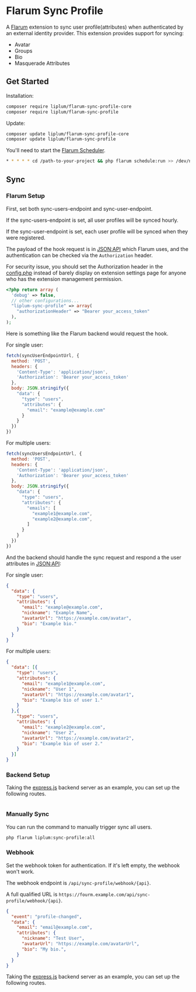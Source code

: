 # Flarum Sync Profile

A [Flarum](http://flarum.org) extension to sync user profile(attributes) when authenticated by an external identity provider. This extension provides support for syncing:

- Avatar
- Groups
- Bio
- Masquerade Attributes

## Get Started

Installation:

```sh
composer require liplum/flarum-sync-profile-core
composer require liplum/flarum-sync-profile
```

Update:

```sh
composer update liplum/flarum-sync-profile-core
composer update liplum/flarum-sync-profile
```

You'll need to start the [Flarum Scheduler](https://docs.flarum.org/scheduler/).

```sh
* * * * * cd /path-to-your-project && php flarum schedule:run >> /dev/null 2>&1
```

## Sync

### Flarum Setup

First, set both sync-users-endpoint and sync-user-endpoint.

If the sync-users-endpoint is set, all user profiles will be synced hourly.

If the sync-user-endpoint is set, each user profile will be synced when they were registered.

The payload of the hook request is in [JSON:API](https://jsonapi.org/) which Flarum uses,
and the authentication can be checked via the `Authorization` header.

For security issue, you should set the Authorization header in the [config.php](https://docs.flarum.org/config/)
instead of barely display on extension settings page for anyone who has the extension management permission.

```php
<?php return array (
  'debug' => false,
  // other configurations...
  "liplum-sync-profile" => array(
    "authorizationHeader" => "Bearer your_access_token"
  ),
);
```

Here is something like the Flarum backend would request the hook.

For single user:

```js
fetch(syncUserEndpointUrl, {
  method: 'POST',
  headers: {
    'Content-Type': 'application/json',
    'Authorization': 'Bearer your_access_token'
  },
  body: JSON.stringify({
    "data": {
      "type": "users",
      "attributes": {
        "email": "example@example.com"
      }
    }
  })
})
```

For multiple users:

```js
fetch(syncUsersEndpointUrl, {
  method: 'POST',
  headers: {
    'Content-Type': 'application/json',
    'Authorization': 'Bearer your_access_token'
  },
  body: JSON.stringify({
    "data": {
      "type": "users",
      "attributes": {
        "emails": [
          "example1@example.com",
          "example2@example.com",
        ]
      }
    }
  })
})
```

And the backend should handle the sync request and respond a the user attributes in [JSON:API](https://jsonapi.org/):

For single user:

```json
{
  "data": {
    "type": "users",
    "attributes": {
      "email": "example@example.com",
      "nickname": "Example Name",
      "avatarUrl": "https://example.com/avatar",
      "bio": "Example bio."
    }
  }
}
```

For multiple users:

```json
{
  "data": [{
    "type": "users",
    "attributes": {
      "email": "example1@example.com",
      "nickname": "User 1",
      "avatarUrl": "https://example.com/avatar1",
      "bio": "Example bio of user 1."
    }
  },{
    "type": "users",
    "attributes": {
      "email": "example2@example.com",
      "nickname": "User 2",
      "avatarUrl": "https://example.com/avatar2",
      "bio": "Example bio of user 2."
    }
  }]
}
```

### Backend Setup

Taking the [express.js](https://expressjs.com/) backend server as an example, you can set up the following routes.

```ts
```

### Manually Sync

You can run the command to manually trigger sync all users.

```bash
php flarum liplum:sync-profile:all
```

### Webhook

Set the webhook token for authentication.
If it's left empty, the webhook won't work.

The webhook endpoint is `/api/sync-profile/webhook/{api}`.

A full qualified URL is `https://fourm.example.com/api/sync-profile/webhook/{api}`.

```json
{
  "event": "profile-changed",
  "data": {
    "email": "email@example.com",
    "attributes": {
      "nickname": "Test User",
      "avatarUrl": "https://example.com/avatarUrl",
      "bio": "My bio.",
    }
  }
}
```

Taking the [express.js](https://expressjs.com/) backend server as an example, you can set up the following routes.

```ts
```
